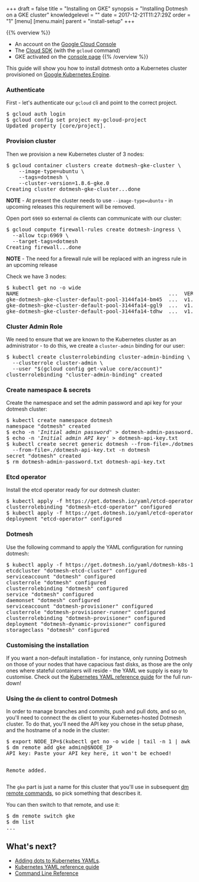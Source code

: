 +++
draft = false
title = "Installing on GKE"
synopsis = "Installing Dotmesh on a GKE cluster"
knowledgelevel = ""
date = 2017-12-21T11:27:29Z
order = "1"
[menu]
  [menu.main]
    parent = "install-setup"
+++

{{% overview %}}
* An account on the [Google Cloud Console](https://console.cloud.google.com)
* The [Cloud SDK](https://cloud.google.com/sdk/downloads) (with the `gcloud` command)
* GKE activated on the [console page](https://console.cloud.google.com/kubernetes/list)
{{% /overview %}}

This guide will show you how to install dotmesh onto a Kubernetes cluster provisioned on [Google Kubernetes Engine](https://cloud.google.com/kubernetes-engine/).

### Authenticate

First - let's authenticate our `gcloud` cli and point to the correct project.

<div class="highlight"><pre class="chromaManual">
$ <kbd>gcloud auth login</kbd>
$ <kbd>gcloud config set project my-gcloud-project</kbd>
Updated property [core/project].
</pre></div>

### Provision cluster

Then we provision a new Kubernetes cluster of 3 nodes:

<div class="highlight"><pre class="chromaManual">
$ <kbd>gcloud container clusters create dotmesh-gke-cluster \
    --image-type=ubuntu \
    --tags=dotmesh \
    --cluster-version=1.8.6-gke.0</kbd>
Creating cluster dotmesh-gke-cluster...done
</pre></div>

**NOTE** - At present the cluster needs to use `--image-type=ubuntu` - in upcoming releases this requirement will be removed.

Open port `6969` so external `dm` clients can communicate with our cluster:

<div class="highlight"><pre class="chromaManual">
$ <kbd>gcloud compute firewall-rules create dotmesh-ingress \
  --allow tcp:6969 \
  --target-tags=dotmesh</kbd>
Creating firewall...done
</pre></div>

**NOTE** - The need for a firewall rule will be replaced with an ingress rule in an upcoming release

Check we have 3 nodes:

<div class="highlight"><pre class="chromaManual">
$ <kbd>kubectl get no -o wide</kbd>
NAME                                                ...  VERSION        EXTERNAL-IP      OS-IMAGE            ...
gke-dotmesh-gke-cluster-default-pool-3144fa14-bm45  ...  v1.8.6-gke.0   35.189.124.88    Ubuntu 16.04.3 LTS  ...
gke-dotmesh-gke-cluster-default-pool-3144fa14-ggl9  ...  v1.8.6-gke.0   35.189.104.196   Ubuntu 16.04.3 LTS  ...
gke-dotmesh-gke-cluster-default-pool-3144fa14-tdhw  ...  v1.8.6-gke.0   35.197.226.3     Ubuntu 16.04.3 LTS  ...
</pre></div>

### Cluster Admin Role

We need to ensure that we are known to the Kubernetes cluster as an administrator - to do this, we create a `cluster-admin` binding for our user:

<div class="highlight"><pre class="chromaManual">
$ <kbd>kubectl create clusterrolebinding cluster-admin-binding \
  --clusterrole cluster-admin \
  --user "$(gcloud config get-value core/account)"</kbd>
clusterrolebinding "cluster-admin-binding" created
</pre></div>

### Create namespace & secrets

Create the namespace and set the admin password and api key for your dotmesh cluster:

<div class="highlight"><pre class="chromaManual">
$ <kbd>kubectl create namespace dotmesh</kbd>
namespace "dotmesh" created
$ <kbd>echo -n '<em>Initial admin password</em>' > dotmesh-admin-password.txt</kbd>
$ <kbd>echo -n '<em>Initial admin API key</em>' > dotmesh-api-key.txt</kbd>
$ <kbd>kubectl create secret generic dotmesh --from-file=./dotmesh-admin-password.txt \
  --from-file=./dotmesh-api-key.txt -n dotmesh</kbd>
secret "dotmesh" created
$ <kbd>rm dotmesh-admin-password.txt dotmesh-api-key.txt</kbd>
</pre></div>

### Etcd operator

Install the etcd operator ready for our dotmesh cluster:

<div class="highlight"><pre class="chromaManual">
$ <kbd>kubectl apply -f https://get.dotmesh.io/yaml/etcd-operator-clusterrole.yaml</kbd>
clusterrolebinding "dotmesh-etcd-operator" configured
$ <kbd>kubectl apply -f https://get.dotmesh.io/yaml/etcd-operator-dep.yaml</kbd>
deployment "etcd-operator" configured
</pre></div>

### Dotmesh

Use the following command to apply the YAML configuration for running dotmesh:

<div class="highlight"><pre class="chromaManual">
$ <kbd>kubectl apply -f https://get.dotmesh.io/yaml/dotmesh-k8s-1.8.yaml</kbd>
etcdcluster "dotmesh-etcd-cluster" configured
serviceaccount "dotmesh" configured
clusterrole "dotmesh" configured
clusterrolebinding "dotmesh" configured
service "dotmesh" configured
daemonset "dotmesh" configured
serviceaccount "dotmesh-provisioner" configured
clusterrole "dotmesh-provisioner-runner" configured
clusterrolebinding "dotmesh-provisioner" configured
deployment "dotmesh-dynamic-provisioner" configured
storageclass "dotmesh" configured
</pre></div>

### Customising the installation

If you want a non-default installation - for instance, only running
Dotmesh on those of your nodes that have capacious fast disks, as
those are the only ones where stateful containers will reside - the
YAML we supply is easy to customise. Check out the [Kubernetes YAML
reference guide](/references/kubernetes/) for the full run-down!

### Using the `dm` client to control Dotmesh

In order to manage branches and commits, push and pull dots, and so
on, you'll need to connect the `dm` client to your Kubernetes-hosted
Dotmesh cluster. To do that, you'll need the API key you chose in the
setup phase, and the hostname of a node in the cluster:

<div class="highlight"><pre class="chromaManual">
$ <kbd>export NODE_IP=$(kubectl get no -o wide | tail -n 1 | awk '{print $6}')</kbd>
$ <kbd>dm remote add gke admin@$NODE_IP</kbd>
API key: <kbd>Paste your API key here, it won't be echoed!</kbd>

Remote added.
</pre></div>

The `gke` part is just a name for this cluster that you'll use in
subsequent [dm remote
commands](/references/cli/#connecting-to-clusters), so pick something
that describes it.

You can then switch to that remote, and use it:

<div class="highlight"><pre class="chromaManual">
$ <kbd>dm remote switch gke</kbd>
$ <kbd>dm list</kbd>
...
</pre></div>

## What's next?

* [Adding dots to Kubernetes YAMLs](/tasks/kubernetes/).
* [Kubernetes YAML reference guide](/references/kubernetes/)
* [Command Line Reference](/references/cli/)

